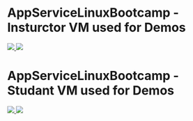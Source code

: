# AppServiceLinuxBootcamp - Insturctor VM used for Demos

<a href="https://portal.azure.com/#create/Microsoft.Template/uri/https%3A%2F%2Fraw.githubusercontent.com%2FWelasco%2FAppServiceLinuxBootcamp%2Fmaster%2FInstructorLinuxVM-template.json" target="_blank">
    <img src="http://azuredeploy.net/deploybutton.png"/>
</a>
<a href="http://armviz.io/#/?load=https%3A%2F%2Fraw.githubusercontent.com%2FWelasco%2FAppServiceLinuxBootcamp%2Fmaster%2FInstructorLinuxVM-template.json" target="_blank">
    <img src="http://armviz.io/visualizebutton.png"/>
</a>

# AppServiceLinuxBootcamp - Studant VM used for Demos

<a href="https://portal.azure.com/#create/Microsoft.Template/uri/https%3A%2F%2Fraw.githubusercontent.com%2FWelasco%2FAppServiceLinuxBootcamp%2Fmaster%2FStudantLinuxVM-template.json" target="_blank">
    <img src="http://azuredeploy.net/deploybutton.png"/>
</a>
<a href="http://armviz.io/#/?load=https%3A%2F%2Fraw.githubusercontent.com%2FWelasco%2FAppServiceLinuxBootcamp%2Fmaster%2FStudantLinuxVM-template.json" target="_blank">
    <img src="http://armviz.io/visualizebutton.png"/>
</a>